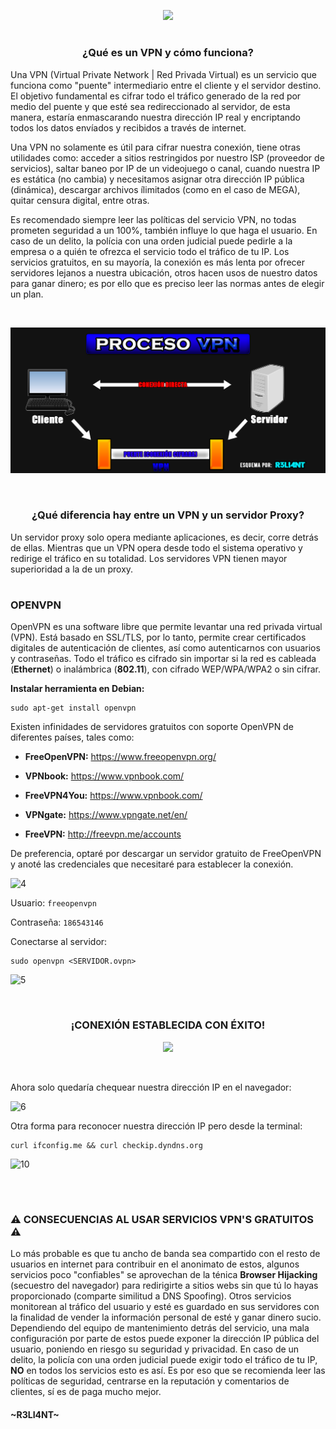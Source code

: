 <p align="center">
  <a href="https://github.com/DenverCoder1/readme-typing-svg"><img src="https://readme-typing-svg.herokuapp.com?color=13F700&lines=Configurar+una+VPN+con+OpenVPN"></a>
</p>

<h1 align="center"></h1>

<h3 align="center">¿Qué es un VPN y cómo funciona?</h3>

Una VPN (Virtual Private Network | Red Privada Virtual) es un servicio que funciona como "puente" intermediario entre el cliente y el servidor destino. El objetivo fundamental es cifrar todo el tráfico generado de la red por medio del puente y que esté sea redireccionado al servidor, de esta manera, estaría enmascarando nuestra dirección IP real y encriptando todos los datos envíados y recibidos a través de internet.

Una VPN no solamente es útil para cifrar nuestra conexión, tiene otras utilidades como: acceder a sitios restringidos por nuestro ISP (proveedor de servicios), saltar baneo por IP de un videojuego o canal, cuando nuestra IP es estática (no cambia) y necesitamos asignar otra dirección IP pública (dinámica), descargar archivos ílimitados (como en el caso de MEGA), quitar censura digital, entre otras. 

Es recomendado siempre leer las políticas del servicio VPN, no todas prometen seguridad a un 100%, también influye lo que haga el usuario. En caso de un delito, la polícia con una orden judicial puede pedirle a la empresa o a quién te ofrezca el servicio todo el tráfico de tu IP. Los servicios gratuitos, en su mayoría, la conexión es más lenta por ofrecer servidores lejanos a nuestra ubicación, otros hacen usos de nuestro datos para ganar dinero; es por ello que es preciso leer las normas antes de elegir un plan.

</br>

<a href="#" align="center"><img src="https://github.com/R3LI4NT/articulos/blob/main/Seguridad/Anonimato/GNU-Linux/img/procesoVPN.png"></a>

</br>

<h3 align="center">¿Qué diferencia hay entre un VPN y un servidor Proxy?</h3>

Un servidor proxy solo opera mediante aplicaciones, es decir, corre detrás de ellas. Mientras que un VPN opera desde todo el sistema operativo y redirige el tráfico en su totalidad. Los servidores VPN tienen mayor superioridad a la de un proxy.

<h1 align="center"></h1>


### OPENVPN
OpenVPN es una software libre que permite levantar una red privada virtual (VPN). Está basado en SSL/TLS, por lo tanto, permite crear certificados digitales de autenticación de clientes, así como autenticarnos con usuarios y contraseñas. Todo el tráfico es cifrado sin importar si la red es cableada (**Ethernet**) o inalámbrica (**802.11**), con cifrado WEP/WPA/WPA2 o sin cifrar.

**Instalar herramienta en Debian:**
```
sudo apt-get install openvpn 
```

Existen infinidades de servidores gratuitos con soporte OpenVPN de diferentes países, tales como:

- **FreeOpenVPN:** https://www.freeopenvpn.org/

- **VPNbook:** https://www.vpnbook.com/

- **FreeVPN4You:** https://www.vpnbook.com/

- **VPNgate:** https://www.vpngate.net/en/

- **FreeVPN:** http://freevpn.me/accounts

De preferencia, optaré por descargar un servidor gratuito de FreeOpenVPN y anoté las credenciales que necesitaré para establecer la conexión.

![4](https://user-images.githubusercontent.com/75953873/182973920-8c49bb84-9c27-41a4-9d91-d0c30afddb67.png)

Usuario: `freeopenvpn`

Contraseña: `186543146`

Conectarse al servidor:
```
sudo openvpn <SERVIDOR.ovpn>
```
![5](https://user-images.githubusercontent.com/75953873/182974041-a0351940-58b5-48c3-824e-2a2559c65885.png)

</br>

<h3 align="center">¡CONEXIÓN ESTABLECIDA CON ÉXITO!</h3>

<p align="center">
  <img src="https://user-images.githubusercontent.com/75953873/182974290-5698df85-8844-4a2a-89f9-3f5bbfd63880.png">
</p>

</br>

Ahora solo quedaría chequear nuestra dirección IP en el navegador:

![6](https://user-images.githubusercontent.com/75953873/182974522-e8f17bb2-9890-4fd4-9795-8af308800837.png)

Otra forma para reconocer nuestra dirección IP pero desde la terminal:
```
curl ifconfig.me && curl checkip.dyndns.org
```
![10](https://user-images.githubusercontent.com/75953873/182976217-8cb1eece-e822-4acf-821b-31eee69cb547.png)

</br>

<h1 alig="center"></h1>

### ⚠️ CONSECUENCIAS AL USAR SERVICIOS VPN'S GRATUITOS ⚠️

Lo más probable es que tu ancho de banda sea compartido con el resto de usuarios en internet para contribuir en el anonimato de estos, algunos servicios poco "confiables" se aprovechan de la ténica **Browser Hijacking** (secuestro del navegador) para redirigirte a sitios webs sin que tú lo hayas proporcionado (comparte similitud a DNS Spoofing). Otros servicios monitorean al tráfico del usuario y esté es guardado en sus servidores con la finalidad de vender la información personal de esté y ganar dinero sucio. Dependiendo del equipo de mantenimiento detrás del servicio, una mala configuración por parte de estos puede exponer la dirección IP pública del usuario, poniendo en riesgo su seguridad y privacidad. En caso de un delito, la policía con una orden judicial puede exigir todo el tráfico de tu IP, **NO** en todos los servicios esto es así. Es por eso que se recomienda leer las políticas de seguridad, centrarse en la reputación y comentarios de clientes, sí es de paga mucho mejor.



#### ~R3LI4NT~
